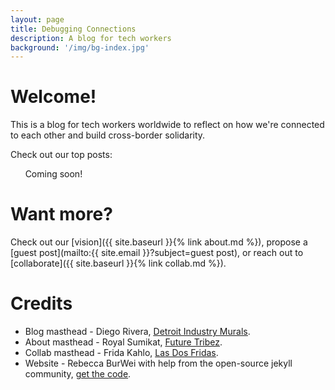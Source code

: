 ```yaml
---
layout: page
title: Debugging Connections
description: A blog for tech workers
background: '/img/bg-index.jpg'
---
```


# Welcome! 

This is a blog for tech workers worldwide to reflect on how we're connected to each other and build cross-border solidarity. 

Check out our top posts:

&nbsp;&nbsp;&nbsp;&nbsp;&nbsp;&nbsp;Coming soon!


# Want more? 
Check out our [vision]({{ site.baseurl }}{% link about.md %}), propose a [guest post](mailto:{{ site.email }}?subject=guest post), or reach out to [collaborate]({{ site.baseurl }}{% link collab.md %}).

# Credits
* Blog masthead - Diego Rivera, <ins>[Detroit Industry Murals](https://en.wikipedia.org/wiki/Detroit_Industry_Murals)</ins>.
* About masthead - Royal Sumikat, <ins>[Future Tribez](https://alternateroyality.com/portfolio/murals/)</ins>.
* Collab masthead - Frida Kahlo, <ins>[Las Dos Fridas](https://es.wikipedia.org/wiki/Las_dos_Fridas)</ins>.
* Website - Rebecca BurWei with help from the open-source jekyll community, <ins>[get the code](https://github.com/rebecca-burwei/debugging-connections)</ins>.